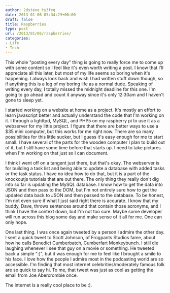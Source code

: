 ```yaml
---
author: 2dsteve_ty3fxq
date: 2013-01-06 05:34:29+00:00
draft: false
title: Raspberries
type: post
url: /2013/01/06/raspberries/
categories:
- Life
- Tech
---
```


This whole "posting every day" thing is going to really force me to come up with some content so I feel like it's even worth writing a post. I know that I'll appreciate all this later, but most of my life seems so boring when it's happening. I always look back and wish I had written stuff down though, so if anything this is a log of my boring life as a normal dude. Speaking of writing every day, I totally missed the midnight deadline for this one. I'm going to go ahead and count it anyway since it's only 12:30am and I haven't gone to sleep yet.<!-- more -->

I started working on a website at home as a project. It's mostly an effort to learn javascript better and actually understand the code that I'm working on it. I through a lighttpd, MySQL, and PHP5 on my raspberry pi to use it as a webserver for my little project. I figure that there are better ways to use a $35 mini computer, but this works for me right now. There are so many possibilities for this little sucker, but I guess it's easy enough for me to start small. I have several of the parts for the wooden computer I plan to build out of it, but I still have some time before that starts up. I need to take pictures when I'm working on that just so I can document.

I think I went off on a tangent just there, but that's okay. The webserver is for building a task list and being able to update a database with added tasks or the task status. I have no idea how to do that, but it is a part of the knockoutjs tutorials that are out there. The only thing they really don't dig into so far is updating the MySQL database. I know how to get the data into JSON and then pass to the DOM, but I'm not entirely sure how to get the updated data back to JSON and then passed to the database. To be honest, I'm not even sure if what I just said right there is accurate. I know that my buddy, Dave, throws sentences around that contain those acronyms, and I think I have the context down, but I'm not too sure. Maybe some developer will run across this blog some day and make sense of it all for me. One can only hope.

One last thing. I was once again tweeted by a person I admire the other day. I sent a quick tweet to Scott Johnson, of Frogpants Studios fame, about how he calls Benedict Cumberbatch, Cumberfart Monkeybunch. I still die laughing whenever I see that guy on a movie or something. He tweeted back a simple ":)", but it was enough for me to feel like I brought a smile to his face. I love how the people I admire most in the podcasting world are so accessible. I'm finding that most internet celebrities/moderately famous folk are so quick to say hi. To me, that tweet was just as cool as getting the email from Joe Abercrombie once.

The internet is a really cool place to be :).
